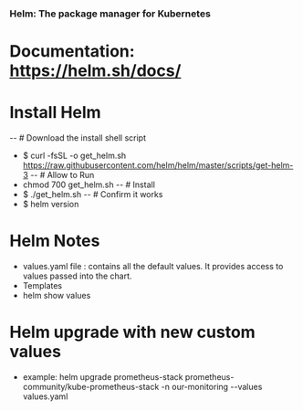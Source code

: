 ### Helm: The package manager for Kubernetes

# Documentation: https://helm.sh/docs/

# Install Helm
-- # Download the install shell script
- $ curl -fsSL -o get_helm.sh https://raw.githubusercontent.com/helm/helm/master/scripts/get-helm-3
-- # Allow to Run
- chmod 700 get_helm.sh
-- # Install
- $ ./get_helm.sh
-- # Confirm it works
- $ helm version
   

# Helm Notes

- values.yaml file : contains all the default values.  It provides access to values passed into the chart.
- Templates
- helm show values


# Helm upgrade with new custom values
- example: helm upgrade prometheus-stack prometheus-community/kube-prometheus-stack -n our-monitoring --values values.yaml